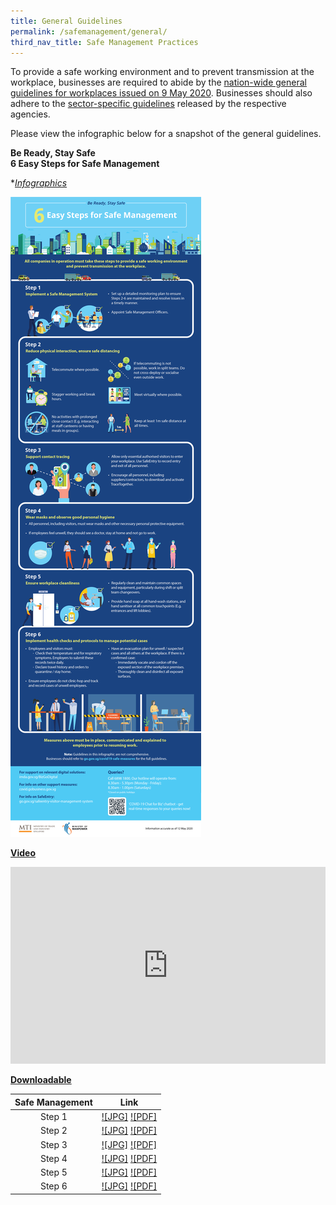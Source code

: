 ```yaml
---
title: General Guidelines
permalink: /safemanagement/general/
third_nav_title: Safe Management Practices
---
```


To provide a safe working environment and to prevent transmission at the workplace, businesses are required to abide by the <a href = "https://www.mom.gov.sg/covid-19/requirements-for-safe-management-measures">nation-wide general guidelines for workplaces issued on 9 May 2020</a>. Businesses should also adhere to the <a href = "/safemanagement/sector/fnb/">sector-specific guidelines</a> released by the respective agencies.

Please view the infographic below for a snapshot of the general guidelines.


**Be Ready, Stay Safe**<br>
**6 Easy Steps for Safe Management**

**<ins>Infographics</ins>*

[![Safe Management Practices](/images/safemanagement.jpg)](/safemanagement/general/)

**<ins>Video</ins>**

<iframe width="100%" height="315" src="https://www.youtube.com/embed/Gu1w_Yz21JE" frameborder="0" allow="accelerometer; autoplay; encrypted-media; gyroscope; picture-in-picture" allowfullscreen></iframe>

**<ins>Downloadable</ins>**

| Safe Management |    Link     |
| :-------------: | :---------: |
|     Step 1      |[![JPG]](/safemanagement/general/) [![PDF]](/safemanagement/general/)|
|     Step 2      |[![JPG]](/safemanagement/general/) [![PDF]](/safemanagement/general/)|
|     Step 3      |[![JPG]](/safemanagement/general/) [![PDF]](/safemanagement/general/)|
|     Step 4      |[![JPG]](/safemanagement/general/) [![PDF]](/safemanagement/general/)|
|     Step 5      |[![JPG]](/safemanagement/general/) [![PDF]](/safemanagement/general/)|
|     Step 6      |[![JPG]](/safemanagement/general/) [![PDF]](/safemanagement/general/)|
